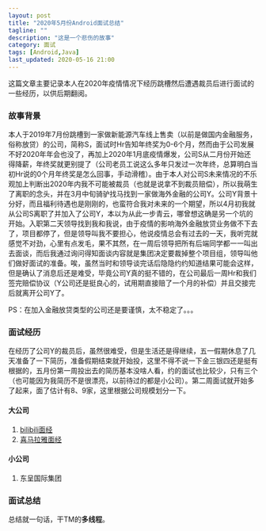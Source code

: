 ```yaml
---
layout: post
title: "2020年5月份Android面试总结"
tagline: ""
description: "这是一个悲伤的故事"
category: 面试
tags: [Android,Java]
last_updated: 2020-05-16 21:00
---
```


这篇文章主要记录本人在2020年疫情情况下经历跳槽然后遭遇裁员后进行面试的一些经历，以供后期翻阅。

### 故事背景

本人于2019年7月份跳槽到一家做新能源汽车线上售卖（以前是做国内金融服务，俗称放贷）的公司，简称S，面试时Hr告知年终奖为0-6个月，然而由于公司发展不好2020年年会也没了，再加上2020年1月底疫情爆发，公司S从二月份开始还得降薪，年终奖就更别提了（公司老员工说这么多年只发过一次年终，总算明白当初Hr说的0个月年终奖是怎么回事，手动滑稽）。由于本人对公司S未来情况的不乐观加上判断出2020年内我不可能被裁员（也就是说拿不到裁员赔偿），所以我萌生了离职的念头，并在3月中旬骑驴找马找到一家做海外金融的公司Y。公司Y背景十分好，而且福利待遇也是刚刚的，也蛮符合我对未来的一个期望，所以4月初我就从公司S离职了并加入了公司Y，本以为从此一步青云，哪曾想这确是另一个坑的开始。入职第二天领导找到我和我说，由于疫情的影响海外金融放贷业务做不下去了，项目都停了，但是领导叫我不要担心，他说疫情总会有过去的一天，我听完就感觉不对劲，心里有点发毛，果不其然，在一周后领导把所有后端同学都一一叫出去面谈，而后我通过询问得知面谈内容就是集团决定要裁掉整个项目组，领导叫他们做好面试的准备。唉，虽然当时和领导谈完话后隐隐约约知道结果可能会这样，但是确认了消息后还是难受，毕竟公司Y真的挺不错的，在公司最后一周Hr和我们签完赔偿协议（Y公司还是挺良心的，试用期直接赔了一个月的补偿）并且交接完后就离开公司Y了。

PS：在加入金融放贷类型的公司还是要谨慎，太不稳定了。。。

### 面试经历

在经历了公司Y的裁员后，虽然很难受，但是生活还是得继续，五一假期休息了几天准备了一下简历，准备假期结束就开始投，这里不得不说一下金三银四还是挺有根据的，五月份第一周投出去的简历基本没啥人看，约的面试也比较少，只有三个（也可能因为我简历不是很漂亮，以前待过的都是小公司）。第二周面试就开始多了起来，面了估计有8、9家，这里根据公司规模划分一下。

#### 大公司

1. [bilibili面经](./post/2020/05/interview-of-2020-bilibili.html)
2. [喜马拉雅面经](./post/2020/05/interview-of-2020-ximalaya.html)

#### 小公司

1. 东呈国际集团

### 面试总结

总结就一句话，干TM的**多线程**。

